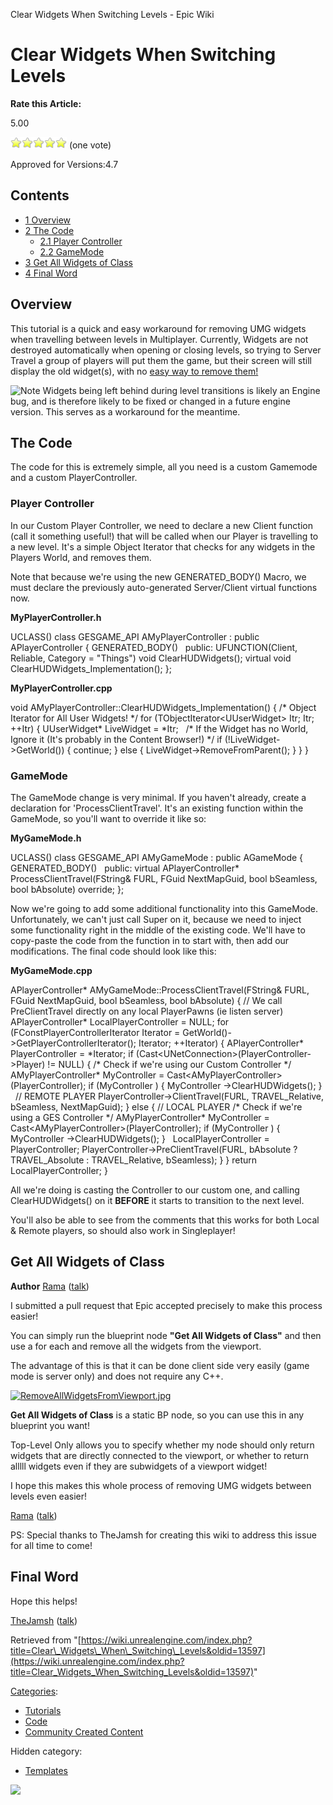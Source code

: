 Clear Widgets When Switching Levels - Epic Wiki                    

Clear Widgets When Switching Levels
===================================

**Rate this Article:**

5.00

![](/extensions/VoteNY/images/star_on.gif)![](/extensions/VoteNY/images/star_on.gif)![](/extensions/VoteNY/images/star_on.gif)![](/extensions/VoteNY/images/star_on.gif)![](/extensions/VoteNY/images/star_on.gif) (one vote)

Approved for Versions:4.7

Contents
--------

*   [1 Overview](#Overview)
*   [2 The Code](#The_Code)
    *   [2.1 Player Controller](#Player_Controller)
    *   [2.2 GameMode](#GameMode)
*   [3 Get All Widgets of Class](#Get_All_Widgets_of_Class)
*   [4 Final Word](#Final_Word)

Overview
--------

This tutorial is a quick and easy workaround for removing UMG widgets when travelling between levels in Multiplayer. Currently, Widgets are not destroyed automatically when opening or closing levels, so trying to Server Travel a group of players will put them the game, but their screen will still display the old widget(s), with no [easy way to remove them!](https://wiki.unrealengine.com/Clear_Widgets_When_Switching_Levels#GetAllWidgetsofClass)

![Note](https://d26ilriwvtzlb.cloudfront.net/b/b3/Icon_template_warning1.png) Widgets being left behind during level transitions is likely an Engine bug, and is therefore likely to be fixed or changed in a future engine version. This serves as a workaround for the meantime.

The Code
--------

The code for this is extremely simple, all you need is a custom Gamemode and a custom PlayerController.

### Player Controller

In our Custom Player Controller, we need to declare a new Client function (call it something useful!) that will be called when our Player is travelling to a new level. It's a simple Object Iterator that checks for any widgets in the Players World, and removes them.

Note that because we're using the new GENERATED\_BODY() Macro, we must declare the previously auto-generated Server/Client virtual functions now.

**MyPlayerController.h**

UCLASS()
class GESGAME\_API AMyPlayerController : public APlayerController
{
	GENERATED\_BODY()
 
public:
	UFUNCTION(Client, Reliable, Category \= "Things")
	void ClearHUDWidgets();
	virtual void ClearHUDWidgets\_Implementation();
};

**MyPlayerController.cpp**

void AMyPlayerController::ClearHUDWidgets\_Implementation()
{
	/\* Object Iterator for All User Widgets! \*/
	for (TObjectIterator<UUserWidget\> Itr; Itr; ++Itr)
	{
		UUserWidget\* LiveWidget \= \*Itr;
 
		/\* If the Widget has no World, Ignore it (It's probably in the Content Browser!) \*/
		if (!LiveWidget\-\>GetWorld())
		{
			continue;
		}
		else
		{
			LiveWidget\-\>RemoveFromParent();
		}
	}
}

### GameMode

The GameMode change is very minimal. If you haven't already, create a declaration for 'ProcessClientTravel'. It's an existing function within the GameMode, so you'll want to override it like so:

**MyGameMode.h**

UCLASS()
class GESGAME\_API AMyGameMode : public AGameMode
{
	GENERATED\_BODY()
 
public:
	virtual APlayerController\* ProcessClientTravel(FString& FURL, FGuid NextMapGuid, bool bSeamless, bool bAbsolute) override;
};

Now we're going to add some additional functionality into this GameMode. Unfortunately, we can't just call Super on it, because we need to inject some functionality right in the middle of the existing code. We'll have to copy-paste the code from the function in to start with, then add our modifications. The final code should look like this:

**MyGameMode.cpp**

APlayerController\* AMyGameMode::ProcessClientTravel(FString& FURL, FGuid NextMapGuid, bool bSeamless, bool bAbsolute)
{
	// We call PreClientTravel directly on any local PlayerPawns (ie listen server)
	APlayerController\* LocalPlayerController \= NULL;
	for (FConstPlayerControllerIterator Iterator \= GetWorld()\-\>GetPlayerControllerIterator(); Iterator; ++Iterator)
	{
		APlayerController\* PlayerController \= \*Iterator;
		if (Cast<UNetConnection\>(PlayerController\-\>Player) !\= NULL)
		{
			/\* Check if we're using our Custom Controller \*/
			AMyPlayerController\* MyController \= Cast<AMyPlayerController\>(PlayerController);
			if (MyController )
			{
				MyController \-\>ClearHUDWidgets();
			}
 
			// REMOTE PLAYER
			PlayerController\-\>ClientTravel(FURL, TRAVEL\_Relative, bSeamless, NextMapGuid);
		}
		else
		{
			// LOCAL PLAYER
			/\* Check if we're using a GES Controller \*/
			AMyPlayerController\* MyController \= Cast<AMyPlayerController\>(PlayerController);
			if (MyController )
			{
				MyController \-\>ClearHUDWidgets();
			}
 
			LocalPlayerController \= PlayerController;
			PlayerController\-\>PreClientTravel(FURL, bAbsolute ? TRAVEL\_Absolute : TRAVEL\_Relative, bSeamless);
		}
	}
	return LocalPlayerController;
}

All we're doing is casting the Controller to our custom one, and calling ClearHUDWidgets() on it **BEFORE** it starts to transition to the next level.

You'll also be able to see from the comments that this works for both Local & Remote players, so should also work in Singleplayer!

Get All Widgets of Class
------------------------

**Author** [Rama](/User:Rama "User:Rama") ([talk](/User_talk:Rama "User talk:Rama"))

I submitted a pull request that Epic accepted precisely to make this process easier!

You can simply run the blueprint node **"Get All Widgets of Class"** and then use a for each and remove all the widgets from the viewport.

The advantage of this is that it can be done client side very easily (game mode is server only) and does not require any C++.

[![RemoveAllWidgetsFromViewport.jpg](https://d3ar1piqh1oeli.cloudfront.net/d/d9/RemoveAllWidgetsFromViewport.jpg/900px-RemoveAllWidgetsFromViewport.jpg)](/File:RemoveAllWidgetsFromViewport.jpg)

**Get All Widgets of Class** is a static BP node, so you can use this in any blueprint you want!

Top-Level Only allows you to specify whether my node should only return widgets that are directly connected to the viewport, or whether to return alllll widgets even if they are subwidgets of a viewport widget!

I hope this makes this whole process of removing UMG widgets between levels even easier!

[Rama](/User:Rama "User:Rama") ([talk](/User_talk:Rama "User talk:Rama"))

PS: Special thanks to TheJamsh for creating this wiki to address this issue for all time to come!

Final Word
----------

Hope this helps!

[TheJamsh](/User:TheJamsh "User:TheJamsh") ([talk](/User_talk:TheJamsh "User talk:TheJamsh"))

Retrieved from "[https://wiki.unrealengine.com/index.php?title=Clear\_Widgets\_When\_Switching\_Levels&oldid=13597](https://wiki.unrealengine.com/index.php?title=Clear_Widgets_When_Switching_Levels&oldid=13597)"

[Categories](/Special:Categories "Special:Categories"):

*   [Tutorials](/Category:Tutorials "Category:Tutorials")
*   [Code](/Category:Code "Category:Code")
*   [Community Created Content](/Category:Community_Created_Content "Category:Community Created Content")

Hidden category:

*   [Templates](/Category:Templates "Category:Templates")

  ![](https://tracking.unrealengine.com/track.png)